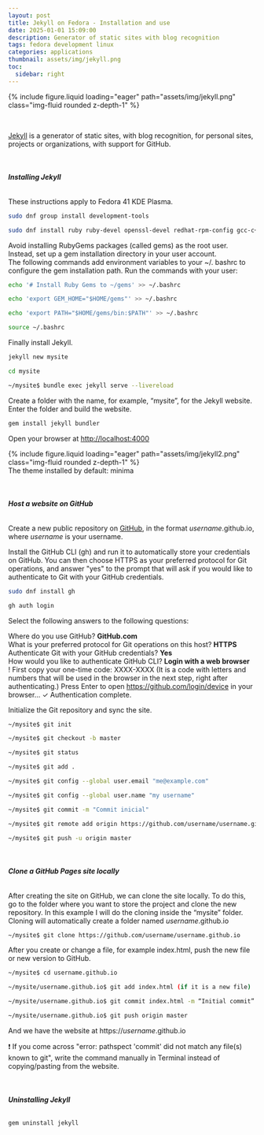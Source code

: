 ```yaml
---
layout: post
title: Jekyll on Fedora - Installation and use
date: 2025-01-01 15:09:00
description: Generator of static sites with blog recognition
tags: fedora development linux
categories: applications
thumbnail: assets/img/jekyll.png
toc:
  sidebar: right
---
```


<div class="row mt-3">
    <div class="col-sm mt-3 mt-md-0">
        {% include figure.liquid loading="eager" path="assets/img/jekyll.png" class="img-fluid rounded z-depth-1" %}
    </div>
</div>

&nbsp;

[Jekyll](https://jekyllrb.com/) is a generator of static sites, with blog recognition, for personal sites, projects or organizations, with support for GitHub.

&nbsp;

###### **Installing Jekyll**

These instructions apply to Fedora 41 KDE Plasma.

```bash
sudo dnf group install development-tools
```

```bash
sudo dnf install ruby ruby-devel openssl-devel redhat-rpm-config gcc-c++
```

Avoid installing RubyGems packages (called gems) as the root user. Instead, set up a gem installation directory in your user account.  
The following commands add environment variables to your ~/. bashrc to configure the gem installation path. Run the commands with your user:

```bash
echo '# Install Ruby Gems to ~/gems' >> ~/.bashrc
```

```bash
echo 'export GEM_HOME="$HOME/gems"' >> ~/.bashrc
```

```bash
echo 'export PATH="$HOME/gems/bin:$PATH"' >> ~/.bashrc
```

```bash
source ~/.bashrc
```

Finally install Jekyll.

```bash
jekyll new mysite
```

```bash
cd mysite
```

```bash
~/mysite$ bundle exec jekyll serve --livereload
```

Create a folder with the name, for example, “mysite”, for the Jekyll website. Enter the folder and build the website.

```bash
gem install jekyll bundler
```

Open your browser at [http://localhost:4000](http://localhost:4000)

<div class="row mt-3">
    <div class="col-sm mt-3 mt-md-0">
        {% include figure.liquid loading="eager" path="assets/img/jekyll2.png" class="img-fluid rounded z-depth-1" %}
    </div>
</div>
<div class="caption">
The theme installed by default: minima
</div>

&nbsp;

###### **Host a website on GitHub**

Create a new public repository on [GitHub](https://github.com/), in the format _username_.github.io, where _username_ is your username.

Install the GitHub CLI (gh) and run it to automatically store your credentials on GitHub. You can then choose HTTPS as your preferred protocol for Git operations, and answer "yes" to the prompt that will ask if you would like to authenticate to Git with your GitHub credentials.

```bash
sudo dnf install gh
```

```bash
gh auth login
```

Select the following answers to the following questions:

Where do you use GitHub? **GitHub.com**  
What is your preferred protocol for Git operations on this host? **HTTPS**  
Authenticate Git with your GitHub credentials? **Yes**  
How would you like to authenticate GitHub CLI? **Login with a web browser**  
! First copy your one-time code: XXXX-XXXX (It is a code with letters and numbers that will be used in the browser in the next step, right after authenticating.)
Press Enter to open https://github.com/login/device in your browser...
✓ Authentication complete.

Initialize the Git repository and sync the site.

```bash
~/mysite$ git init
```

```bash
~/mysite$ git checkout -b master
```

```bash
~/mysite$ git status
```

```bash
~/mysite$ git add .
```

```bash
~/mysite$ git config --global user.email "me@example.com"
```

```bash
~/mysite$ git config --global user.name "my username"
```

```bash
~/mysite$ git commit -m "Commit inicial"
```

```bash
~/mysite$ git remote add origin https://github.com/username/username.github.io.git
```

```bash
~/mysite$ git push -u origin master
```

&nbsp;

###### **Clone a GitHub Pages site locally**

After creating the site on GitHub, we can clone the site locally. To do this, go to the folder where you want to store the project and clone the new repository. In this example I will do the cloning inside the “mysite” folder. Cloning will automatically create a folder named _username_.github.io

```bash
~/mysite$ git clone https://github.com/username/username.github.io
```

After you create or change a file, for example index.html, push the new file or new version to GitHub.

```bash
~/mysite$ cd username.github.io
```

```bash
~/mysite/username.github.io$ git add index.html (if it is a new file)
```

```bash
~/mysite/username.github.io$ git commit index.html -m “Initial commit”
```

```bash
~/mysite/username.github.io$ git push origin master
```

And we have the website at https://_username_.github.io

❗ If you come across "error: pathspect 'commit' did not match any file(s) known to git", write the command manually in Terminal instead of copying/pasting from the website.

&nbsp;

###### **Uninstalling Jekyll**

```bash
gem uninstall jekyll
```

&nbsp;

<script src="https://giscus.app/client.js"
        data-repo="pratajo/pratajo.github.io"
        data-repo-id="R_kgDONl93Sw"
        data-category="Comments"
        data-category-id="DIC_kwDONl93S84Cl7yv"
        data-mapping="title"
        data-strict="1"
        data-reactions-enabled="1"
        data-emit-metadata="0"
        data-input-position="bottom"
        data-theme="preferred_color_scheme"
        data-lang="en"
        crossorigin="anonymous"
        async>
</script>
